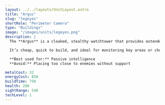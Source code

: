 ```yaml
---
layout: ../../layouts/UnitLayout.astro
title: "Argus"
slug: "legeyes"
shortRole: "Perimeter Camera"
type: "Buildings"
image: "/images/units/legeyes.png"
description: |
  The **Argus** is a cloaked, stealthy watchtower that provides extended sight while remaining hidden from enemies.

  It’s cheap, quick to build, and ideal for monitoring key areas or chokepoints—especially when paired with radar.

  **Best used for:** Passive intelligence  
  **Avoid:** Placing too close to enemies without support

metalCost: 32
energyCost: 850
buildTime: 750
health: 280
sightRange: 540
techLevel: 1
---
```

